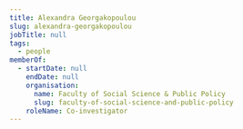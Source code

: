 ```yaml
---
title: Alexandra Georgakopoulou
slug: alexandra-georgakopoulou
jobTitle: null
tags:
  - people
memberOf:
  - startDate: null
    endDate: null
    organisation:
      name: Faculty of Social Science & Public Policy
      slug: faculty-of-social-science-and-public-policy
    roleName: Co-investigator
---
```

